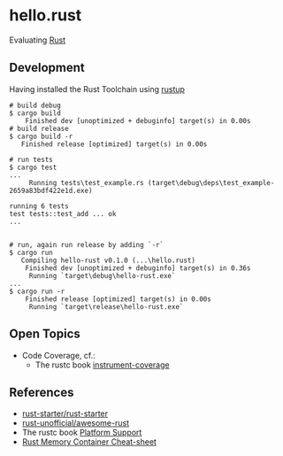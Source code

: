 # hello.rust

Evaluating [Rust](https://www.rust-lang.org/)

## Development

Having installed the Rust Toolchain using [rustup](https://www.rust-lang.org/tools/install)

```shell
# build debug
$ cargo build
    Finished dev [unoptimized + debuginfo] target(s) in 0.00s
# build release
$ cargo build -r
   Finished release [optimized] target(s) in 0.00s

# run tests
$ cargo test
...
     Running tests\test_example.rs (target\debug\deps\test_example-2659a83bdf422e1d.exe)

running 6 tests
test tests::test_add ... ok
...


# run, again run release by adding `-r`
$ cargo run
   Compiling hello-rust v0.1.0 (...\hello.rust)
    Finished dev [unoptimized + debuginfo] target(s) in 0.36s
     Running `target\debug\hello-rust.exe`
...
$ cargo run -r
    Finished release [optimized] target(s) in 0.00s
     Running `target\release\hello-rust.exe`
```

## Open Topics

- Code Coverage, cf.:
  - The rustc book [instrument-coverage](https://doc.rust-lang.org/rustc/instrument-coverage.html)

## References

- [rust-starter/rust-starter](https://github.com/rust-starter/rust-starter)
- [rust-unofficial/awesome-rust](https://github.com/rust-unofficial/awesome-rust)
- The rustc book [Platform Support](https://doc.rust-lang.org/nightly/rustc/platform-support.html)
- [Rust Memory Container Cheat-sheet](https://github.com/usagi/rust-memory-container-cs)
